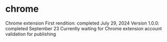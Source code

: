 # chrome
Chrome extension
First rendition: completed July 29, 2024
Version 1.0.0: completed September 23
Currently waiting for Chrome extension account validation for publishing
